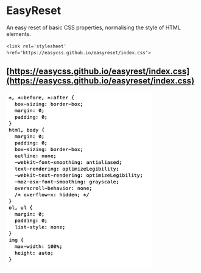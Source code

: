 # EasyReset
An easy reset of basic CSS properties, normalising the style of HTML elements.

`<link rel='stylesheet' href='https://easycss.github.io/easyreset/index.css'>`
## [https://easycss.github.io/easyrest/index.css](https://easycss.github.io/easyreset/index.css)

![easyreset](https://github.com/easycss/easyreset/raw/master/easyreset.png)
